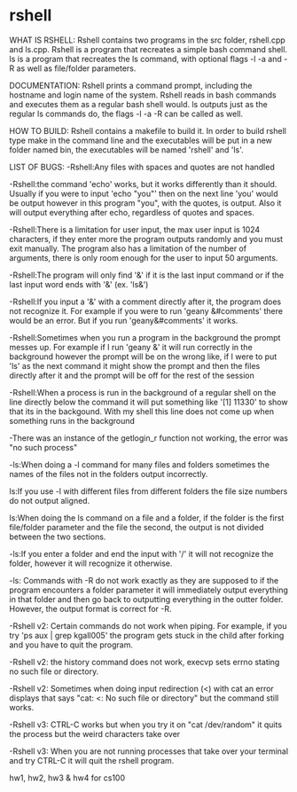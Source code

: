 rshell
======
WHAT IS RSHELL:
Rshell contains two programs in the src folder, rshell.cpp and ls.cpp.
Rshell is a program that recreates a simple bash command shell. 
ls is a program that recreates the ls command, with optional flags -l -a and -R as well as file/folder parameters.

DOCUMENTATION:
Rshell prints a command prompt, including the hostname and login name of the system. 
Rshell reads in bash commands and executes them as a regular bash shell would.
ls outputs just as the regular ls commands do, the flags -l -a -R can be called as well.

HOW TO BUILD:
Rshell contains a makefile to build it. In order to build rshell type make in the command line and the executables will be put in a new folder named bin, the executables will be named 'rshell' and 'ls'.

LIST OF BUGS:
-Rshell:Any files with spaces and quotes are not handled

-Rshell:the command 'echo' works, but it works differently than it should. Usually if you were to input 'echo "you"' then on the next line 'you' would be output however in this program "you", with the quotes, is output. Also it will output everything after echo, regardless of quotes and spaces.

-Rshell:There is a limitation for user input, the max user input is 1024 characters, if they enter more the program outputs randomly and you must exit manually. The program also has a limitation of the number of arguments, there is only room enough for the user to input 50 arguments. 

-Rshell:The program will only find '&' if it is the last input command or if the last input word ends with '&' (ex. 'ls&') 

-Rshell:If you input a '&' with a comment directly after it, the program does not recognize it. For example if you were to run 'geany &#comments' there would be an error. But if you run 'geany&#comments' it works.

-Rshell:Sometimes when you run a program in the background the prompt messes up. For example if I run 
'geany &' it will run correctly in the background however the prompt will be on the wrong like, if I were to put 'ls' as the next command it might show the prompt and then the files directly after it and the prompt will be off for the rest of the session

-Rshell:When a process is run in the background of a regular shell on the line directly below the command it will put something like '[1] 11330' to show that its in the backgound. With my shell this line does not come up when something runs in the background

-There was an instance of the getlogin_r function not working, the error was "no such process"


-ls:When doing a -l command for many files and folders sometimes the names of the files not in the folders output incorrectly.

ls:If you use -l with different files from different folders the file size numbers do not output aligned.

ls:When doing the ls command on a file and a folder, if the folder is the first file/folder parameter and the file the second, the output is not divided between the two sections. 

-ls:If you enter a folder and end the input with '/' it will not recognize the folder, however it will recognize it otherwise.

-ls: Commands with -R do not work exactly as they are supposed to if the program encounters a folder parameter it will immediately output everything in that folder and then go back to outputting everything in the outter folder. However, the output format is correct for -R.

-Rshell v2: Certain commands do not work when piping. For example, if you try 'ps aux | grep kgall005' the program gets stuck in the child after forking and you have to quit the program.

-Rshell v2: the history command does not work, execvp sets errno stating no such file or directory. 

-Rshell v2: Sometimes when doing input redirection (<) with cat an error displays that says "cat: <: No such file or directory" but the command still works.

-Rshell v3: CTRL-C works but when you try it on "cat /dev/random" it quits the process but the weird characters take over

-Rshell v3: When you are not running processes that take over your terminal and try CTRL-C it will quit the rshell program.

hw1, hw2, hw3 & hw4 for cs100
